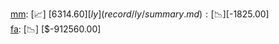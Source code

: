 [mm](record/mm/summary.md): [📈] [$6314.60]  
[ly](record/ly/summary.md): [📉] [$-1825.00]  
[fa](record/fa/summary.md): [📉] [$-912560.00]  
